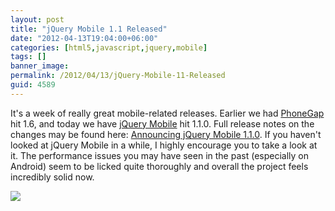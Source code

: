 ```yaml
---
layout: post
title: "jQuery Mobile 1.1 Released"
date: "2012-04-13T19:04:00+06:00"
categories: [html5,javascript,jquery,mobile]
tags: []
banner_image: 
permalink: /2012/04/13/jQuery-Mobile-11-Released
guid: 4589
---
```


It's a week of really great mobile-related releases. Earlier we had <a href="http://www.phonegap.com">PhoneGap</a> hit 1.6, and today we have <a href="http://www.jquerymobile.com">jQuery Mobile</a> hit 1.1.0. Full release notes on the changes may be found here: <a href="http://jquerymobile.com/blog/2012/04/13/announcing-jquery-mobile-1-1-0/">Announcing jQuery Mobile 1.1.0</a>. If you haven't looked at jQuery Mobile in a while, I highly encourage you to take a look at it. The performance issues you may have seen in the past (especially on Android) seem to be licked quite thoroughly and overall the project feels incredibly solid now. 

<img src="https://static.raymondcamden.com/images/jquery-mobile-11.png" />